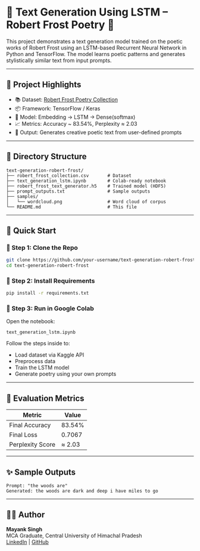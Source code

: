 # 🧠 Text Generation Using LSTM – Robert Frost Poetry 🌲

This project demonstrates a text generation model trained on the poetic works of Robert Frost using an LSTM-based Recurrent Neural Network in Python and TensorFlow. The model learns poetic patterns and generates stylistically similar text from input prompts.

---

## 📌 Project Highlights

- 📚 Dataset: [Robert Frost Poetry Collection](https://www.kaggle.com/datasets/archanghosh/robert-frost-collection)
- 📦 Framework: TensorFlow / Keras
- 🔢 Model: Embedding → LSTM → Dense(softmax)
- 📈 Metrics: Accuracy ~ 83.54%, Perplexity ≈ 2.03
- 📜 Output: Generates creative poetic text from user-defined prompts

---

## 📂 Directory Structure

```
text-generation-robert-frost/
├── robert_frost_collection.csv       # Dataset
├── text_generation_lstm.ipynb        # Colab-ready notebook
├── robert_frost_text_generator.h5    # Trained model (HDF5)
├── prompt_outputs.txt                # Sample outputs
├── samples/
│   └── wordcloud.png                 # Word cloud of corpus
└── README.md                         # This file
```

---

## 🚀 Quick Start

### 📍 Step 1: Clone the Repo
```bash
git clone https://github.com/your-username/text-generation-robert-frost.git
cd text-generation-robert-frost
```

### 📍 Step 2: Install Requirements
```bash
pip install -r requirements.txt
```

### 📍 Step 3: Run in Google Colab
Open the notebook:
```
text_generation_lstm.ipynb
```

Follow the steps inside to:
- Load dataset via Kaggle API
- Preprocess data
- Train the LSTM model
- Generate poetry using your own prompts

---

## 🧪 Evaluation Metrics

| Metric             | Value         |
|--------------------|---------------|
| Final Accuracy     | 83.54%        |
| Final Loss         | 0.7067        |
| Perplexity Score   | ≈ 2.03        |

---

## ✨ Sample Outputs

```text
Prompt: "the woods are"
Generated: the woods are dark and deep i have miles to go
```

---

## 🙋‍♂️ Author

**Mayank Singh**  
MCA Graduate, Central University of Himachal Pradesh  
[LinkedIn](https://www.linkedin.com) | [GitHub](https://github.com/your-username)
